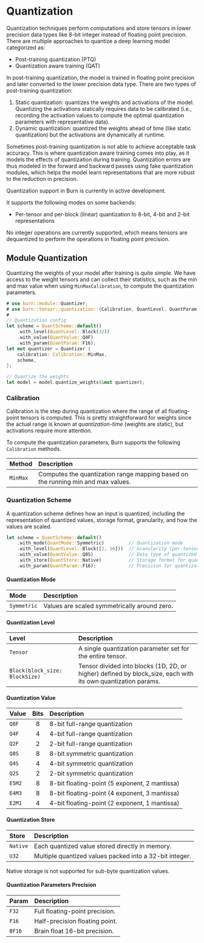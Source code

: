 # Quantization

Quantization techniques perform computations and store tensors in lower precision data types like
8-bit integer instead of floating point precision. There are multiple approaches to quantize a deep
learning model categorized as:

- Post-training quantization (PTQ)
- Quantization aware training (QAT)

In post-training quantization, the model is trained in floating point precision and later converted
to the lower precision data type. There are two types of post-training quantization:

1. Static quantization: quantizes the weights and activations of the model. Quantizing the
   activations statically requires data to be calibrated (i.e., recording the activation values to
   compute the optimal quantization parameters with representative data).
1. Dynamic quantization: quantized the weights ahead of time (like static quantization) but the
   activations are dynamically at runtime.

Sometimes post-training quantization is not able to achieve acceptable task accuracy. This is where
quantization aware training comes into play, as it models the effects of quantization during
training. Quantization errors are thus modeled in the forward and backward passes using fake
quantization modules, which helps the model learn representations that are more robust to the
reduction in precision.

<div class="warning">

Quantization support in Burn is currently in active development.

It supports the following modes on some backends:

- Per-tensor and per-block (linear) quantization to 8-bit, 4-bit and 2-bit representations

No integer operations are currently supported, which means tensors are dequantized to perform the
operations in floating point precision.

</div>

## Module Quantization

Quantizing the weights of your model after training is quite simple. We have access to the weight
tensors and can collect their statistics, such as the min and max value when using
`MinMaxCalibration`, to compute the quantization parameters.

```rust , ignore
# use burn::module::Quantizer;
# use burn::tensor::quantization::{Calibration, QuantLevel, QuantParam, QuantScheme, QuantValue};
#
// Quantization config
let scheme = QuantScheme::default()
    .with_level(QuantLevel::Block(32))
    .with_value(QuantValue::Q4F)
    .with_param(QuantParam::F16);
let mut quantizer = Quantizer {
    calibration: Calibration::MinMax,
    scheme,
};

// Quantize the weights
let model = model.quantize_weights(&mut quantizer);
```

### Calibration

Calibration is the step during quantization where the range of all floating-point tensors is
computed. This is pretty straightforward for weights since the actual range is known at
_quantization-time_ (weights are static), but activations require more attention.

To compute the quantization parameters, Burn supports the following `Calibration` methods.

| Method   | Description                                                                      |
| :------- | :------------------------------------------------------------------------------- |
| `MinMax` | Computes the quantization range mapping based on the running min and max values. |

### Quantization Scheme

A quantization scheme defines how an input is quantized, including the representation of quantized
values, storage format, granularity, and how the values are scaled.

```rust
let scheme = QuantScheme::default()
    .with_mode(QuantMode::Symmetric)         // Quantization mode
    .with_level(QuantLevel::Block([2, 16]))  // Granularity (per-tensor or per-block)
    .with_value(QuantValue::Q8S)             // Data type of quantized values, independent of how they're stored
    .with_store(QuantStore::Native)          // Storage format for quantized values
    .with_param(QuantParam::F16);            // Precision for quantization parameters
```

#### Quantization Mode

| Mode        | Description                                  |
| :---------- | :------------------------------------------- |
| `Symmetric` | Values are scaled symmetrically around zero. |

#### Quantization Level

| Level                          | Description                                                                                                  |
| :----------------------------- | :----------------------------------------------------------------------------------------------------------- |
| `Tensor`                       | A single quantization parameter set for the entire tensor.                                                   |
| `Block(block_size: BlockSize)` | Tensor divided into blocks (1D, 2D, or higher) defined by block_size, each with its own quantization params. |

#### Quantization Value

| Value  | Bits | Description                                   |
| :----- | :--: | :-------------------------------------------- |
| `Q8F`  |  8   | 8-bit full-range quantization                 |
| `Q4F`  |  4   | 4-bit full-range quantization                 |
| `Q2F`  |  2   | 2-bit full-range quantization                 |
| `Q8S`  |  8   | 8-bit symmetric quantization                  |
| `Q4S`  |  4   | 4-bit symmetric quantization                  |
| `Q2S`  |  2   | 2-bit symmetric quantization                  |
| `E5M2` |  8   | 8-bit floating-point (5 exponent, 2 mantissa) |
| `E4M3` |  8   | 8-bit floating-point (4 exponent, 3 mantissa) |
| `E2M1` |  4   | 4-bit floating-point (2 exponent, 1 mantissa) |

#### Quantization Store

| Store    | Description                                             |
| :------- | :------------------------------------------------------ |
| `Native` | Each quantized value stored directly in memory.         |
| `U32`    | Multiple quantized values packed into a 32-bit integer. |

Native storage is not supported for sub-byte quantization values.

#### Quantization Parameters Precision

| Param  | Description                    |
| :----- | :----------------------------- |
| `F32`  | Full floating-point precision. |
| `F16`  | Half-precision floating point. |
| `BF16` | Brain float 16-bit precision.  |
